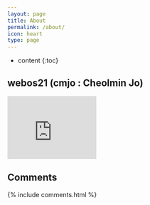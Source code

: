 ```yaml
---
layout: page
title: About
permalink: /about/
icon: heart
type: page
---
```


* content
{:toc}

## webos21 (cmjo : Cheolmin Jo)

<iframe src="https://githubbadge.appspot.com/webos21?s=1" style="border: 0;height: 142px;width: 200px;overflow: hidden;" frameBorder="0"></iframe>

## Comments

{% include comments.html %}
